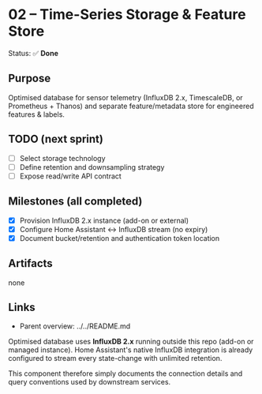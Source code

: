 # 02 – Time-Series Storage & Feature Store

Status: ✅ **Done**

## Purpose

Optimised database for sensor telemetry (InfluxDB 2.x, TimescaleDB, or Prometheus + Thanos) and separate feature/metadata store for engineered features & labels.

## TODO (next sprint)

- [ ] Select storage technology
- [ ] Define retention and downsampling strategy
- [ ] Expose read/write API contract

## Milestones (all completed)

- [x] Provision InfluxDB 2.x instance (add-on or external)
- [x] Configure Home Assistant ↔︎ InfluxDB stream (no expiry)
- [x] Document bucket/retention and authentication token location

## Artifacts

none

## Links

- Parent overview: ../../README.md

Optimised database uses **InfluxDB 2.x** running outside this repo (add-on or managed instance). Home Assistant's native InfluxDB integration is already configured to stream every state-change with unlimited retention.

This component therefore simply documents the connection details and query conventions used by downstream services.
